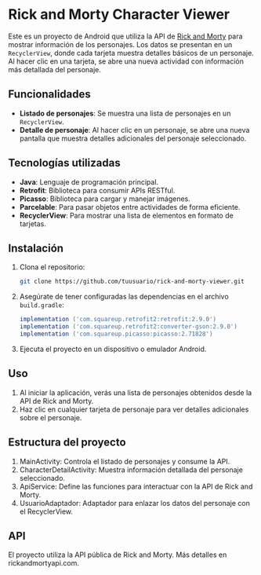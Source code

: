 # Rick and Morty Character Viewer

Este es un proyecto de Android que utiliza la API de [Rick and Morty](https://rickandmortyapi.com/) para mostrar información de los personajes. Los datos se presentan en un `RecyclerView`, donde cada tarjeta muestra detalles básicos de un personaje. Al hacer clic en una tarjeta, se abre una nueva actividad con información más detallada del personaje.

## Funcionalidades

- **Listado de personajes**: Se muestra una lista de personajes en un `RecyclerView`.
- **Detalle de personaje**: Al hacer clic en un personaje, se abre una nueva pantalla que muestra detalles adicionales del personaje seleccionado.

## Tecnologías utilizadas

- **Java**: Lenguaje de programación principal.
- **Retrofit**: Biblioteca para consumir APIs RESTful.
- **Picasso**: Biblioteca para cargar y manejar imágenes.
- **Parcelable**: Para pasar objetos entre actividades de forma eficiente.
- **RecyclerView**: Para mostrar una lista de elementos en formato de tarjetas.

## Instalación

1. Clona el repositorio:
   ```bash
   git clone https://github.com/tuusuario/rick-and-morty-viewer.git
2. Asegúrate de tener configuradas las dependencias en el archivo `build.gradle`:
   ```gradle
   implementation ('com.squareup.retrofit2:retrofit:2.9.0')
   implementation ('com.squareup.retrofit2:converter-gson:2.9.0')
   implementation ('com.squareup.picasso:picasso:2.71828')
3. Ejecuta el proyecto en un dispositivo o emulador Android.

## Uso

1. Al iniciar la aplicación, verás una lista de personajes obtenidos desde la API de Rick and Morty.
2. Haz clic en cualquier tarjeta de personaje para ver detalles adicionales sobre el personaje.

## Estructura del proyecto

1. MainActivity: Controla el listado de personajes y consume la API.
2. CharacterDetailActivity: Muestra información detallada del personaje seleccionado.
4. ApiService: Define las funciones para interactuar con la API de Rick and Morty.
5. UsuarioAdaptador: Adaptador para enlazar los datos del personaje con el RecyclerView.

## API

El proyecto utiliza la API pública de Rick and Morty. Más detalles en rickandmortyapi.com.

